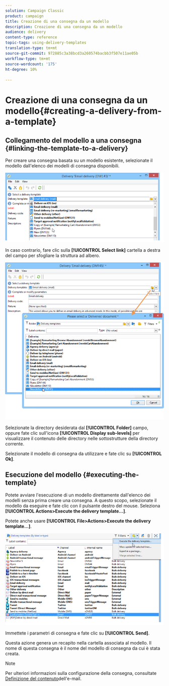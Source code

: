 ```yaml
---
solution: Campaign Classic
product: campaign
title: Creazione di una consegna da un modello
description: Creazione di una consegna da un modello
audience: delivery
content-type: reference
topic-tags: using-delivery-templates
translation-type: tm+mt
source-git-commit: 972885c3a38bcd3a260574bacbb3f507e11ae05b
workflow-type: tm+mt
source-wordcount: '175'
ht-degree: 10%

---
```



# Creazione di una consegna da un modello{#creating-a-delivery-from-a-template}

## Collegamento del modello a una consegna {#linking-the-template-to-a-delivery}

Per creare una consegna basata su un modello esistente, selezionate il modello dall&#39;elenco dei modelli di consegna disponibili.

![](assets/s_ncs_user_wizard_select_template.png)

In caso contrario, fare clic sulla **[!UICONTROL Select link]** cartella a destra del campo per sfogliare la struttura ad albero.

![](assets/s_ncs_user_wizard_choose_link.png)

Selezionate la directory desiderata dal **[!UICONTROL Folder]** campo, oppure fate clic sull&#39;icona **[!UICONTROL Display sub-levels]** per visualizzare il contenuto delle directory nelle sottostrutture della directory corrente.

Selezionate il modello di consegna da utilizzare e fate clic su **[!UICONTROL Ok]**.

## Esecuzione del modello {#executing-the-template}

Potete avviare l&#39;esecuzione di un modello direttamente dall&#39;elenco dei modelli senza prima creare una consegna. A questo scopo, selezionate il modello da eseguire e fate clic con il pulsante destro del mouse. Seleziona **[!UICONTROL Actions>Execute the delivery template...]**.

Potete anche usare **[!UICONTROL File>Actions>Execute the delivery template...]**.

![](assets/s_ncs_user_template_execute_menu.png)

Immettete i parametri di consegna e fate clic su **[!UICONTROL Send]**.

Questa azione genera un recapito nella cartella associata al modello. Il nome di questa consegna è il nome del modello di consegna da cui è stata creata.

>[!NOTE]
>
>Per ulteriori informazioni sulla configurazione della consegna, consultate [Definizione del contenuto](../../delivery/using/defining-the-email-content.md)dell&#39;e-mail.
